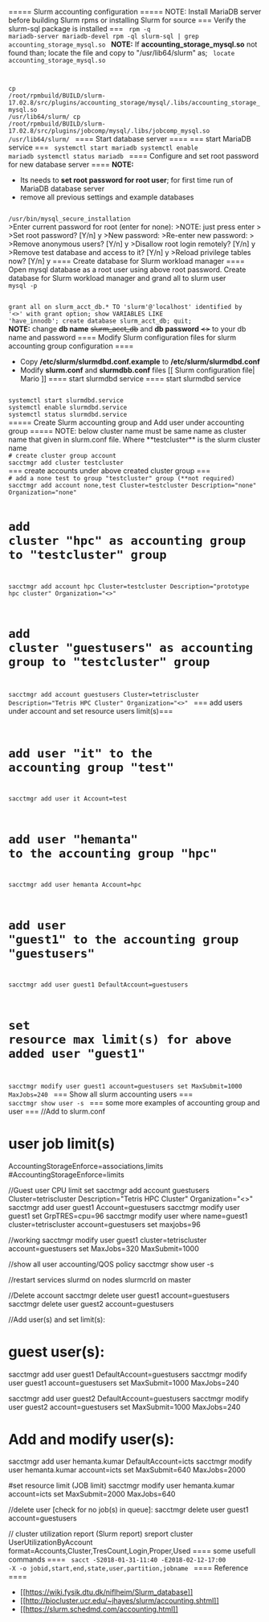 ===== Slurm accounting configuration =====
NOTE: Install MariaDB server before building Slurm rpms or installing Slurm for source
=== Verify the slurm-sql package is installed ===
<code>
rpm -q mariadb-server mariadb-devel
rpm -ql slurm-sql | grep accounting_storage_mysql.so
</code>
**NOTE:** If **accounting_storage_mysql.so** not found than; locate the file and copy to "/usr/lib64/slurm" as;
<code>
locate accounting_storage_mysql.so

cp /root/rpmbuild/BUILD/slurm-17.02.8/src/plugins/accounting_storage/mysql/.libs/accounting_storage_mysql.so /usr/lib64/slurm/
cp /root/rpmbuild/BUILD/slurm-17.02.8/src/plugins/jobcomp/mysql/.libs/jobcomp_mysql.so /usr/lib64/slurm/
</code>
==== Start database server ====
=== start MariaDB service ===
<code>
systemctl start mariadb
systemctl enable mariadb
systemctl status mariadb
</code>
==== Configure and set root password for new database server ====
**NOTE:**
  * Its needs to **set root password for root user**; for first time run of MariaDB database server
  * remove all previous settings and example databases
<code>
/usr/bin/mysql_secure_installation
</code>
>Enter current password for root (enter for none):
>NOTE: just press enter
>
>Set root password? [Y/n] y
>New password: 
>Re-enter new password: 
>
>Remove anonymous users? [Y/n] y
>Disallow root login remotely? [Y/n] y
>Remove test database and access to it? [Y/n] y
>Reload privilege tables now? [Y/n] y
==== Create database for Slurm workload manager ====
Open mysql database as a root user using above root password. Create database for Slurm workload manager and grand all to slurm user 
<code>
mysql -p

grant all on slurm_acct_db.* TO 'slurm'@'localhost' identified by '<<password>>' with grant option;
show VARIABLES LIKE 'have_innodb';
create database slurm_acct_db;
quit;
</code>    
**NOTE:** change **db name** <del>slurm_acct_db</del> and **db password** <del><<password>></del> to your db name and password
==== Modify Slurm configuration files for slurm accounting group configuration ====
  * Copy **/etc/slurm/slurmdbd.conf.example** to **/etc/slurm/slurmdbd.conf**
  * Modify **slurm.conf** and **slurmdbb.conf** files [[ Slurm configuration file| Mario ]]
==== start slurmdbd service ====
start slurmdbd service
<code>
systemctl start slurmdbd.service
systemctl enable slurmdbd.service
systemctl status slurmdbd.service
</code>
===== Create Slurm accounting group and Add user under accounting group =====
NOTE: below cluster name must be same name as cluster name that given in slurm.conf file. Where **testcluster** is the slurm cluster name
<code>
# create cluster group account
sacctmgr add cluster testcluster
</code>
=== create accounts under above created cluster group ===
<code>
# add a none test to group "testcluster" group (**not required)
sacctmgr add account none,test Cluster=testcluster Description="none" Organization="none"

# add cluster "hpc" as accounting group to "testcluster" group
sacctmgr add account hpc Cluster=testcluster Description="prototype hpc cluster" Organization="<<name>>"

# add cluster "guestusers" as accounting group to "testcluster" group
sacctmgr add account guestusers Cluster=tetriscluster Description="Tetris HPC Cluster" Organization="<<name>>"
</code>
=== add users under account and set resource users limit(s)===
<code>
# add user "it" to the accounting group "test"
sacctmgr add user it Account=test

# add user "hemanta" to the accounting group "hpc"
sacctmgr add user hemanta Account=hpc

# add user "guest1" to the accounting group "guestusers"
sacctmgr add user guest1 DefaultAccount=guestusers

# set resource max limit(s) for above added user "guest1"
sacctmgr modify user guest1 account=guestusers set MaxSubmit=1000 MaxJobs=240
</code>
=== Show all slurm accounting users ===
<code>
sacctmgr show user -s
</code>
=== some more examples of accounting group and user ===
<file txt add_user_slurm_accounting_group.txt>
//Add to slurm.conf
# user job limit(s)
AccountingStorageEnforce=associations,limits
#AccountingStorageEnforce=limits


//Guest user CPU limit set
sacctmgr add account guestusers Cluster=tetriscluster Description="Tetris HPC Cluster" Organization="<<name>>"
sacctmgr add user guest1 Account=guestusers
sacctmgr modify user guest1 set GrpTRES=cpu=96
sacctmgr modify user where name=guest1 cluster=tetriscluster account=guestusers set maxjobs=96


//working
sacctmgr modify user guest1 cluster=tetriscluster account=guestusers set MaxJobs=320 MaxSubmit=1000

//show all user accounting/QOS policy
sacctmgr show user -s

//restart services 
slurmd on nodes
slurmcrld on master


//Delete account
sacctmgr delete user guest1 account=guestusers
sacctmgr delete user guest2 account=guestusers


//Add user(s) and set limit(s):
# guest user(s):
sacctmgr add user guest1 DefaultAccount=guestusers
sacctmgr modify user guest1 account=guestusers set MaxSubmit=1000 MaxJobs=240

sacctmgr add user guest2 DefaultAccount=guestusers
sacctmgr modify user guest2 account=guestusers set MaxSubmit=1000 MaxJobs=240


# Add and modify user(s):
sacctmgr add user hemanta.kumar DefaultAccount=icts
sacctmgr modify user hemanta.kumar account=icts set MaxSubmit=640 MaxJobs=2000

#set resource limit (JOB limit)
sacctmgr modify user hemanta.kumar account=icts set MaxSubmit=2000 MaxJobs=640

//delete user [check for no job(s) in queue]:
sacctmgr delete user guest1 account=guestusers



// cluster utilization report (Slurm report)
sreport cluster UserUtilizationByAccount format=Accounts,Cluster,TresCount,Login,Proper,Used
</file>
==== some usefull commands ====
<code>
sacct -S2018-01-31-11:40 -E2018-02-12-17:00 -X -o jobid,start,end,state,user,partition,jobname
</code>
==== Reference ====
  * [[https://wiki.fysik.dtu.dk/niflheim/Slurm_database]]
  * [[http://biocluster.ucr.edu/~jhayes/slurm/accounting.shtml]]
  * [[https://slurm.schedmd.com/accounting.html]]

